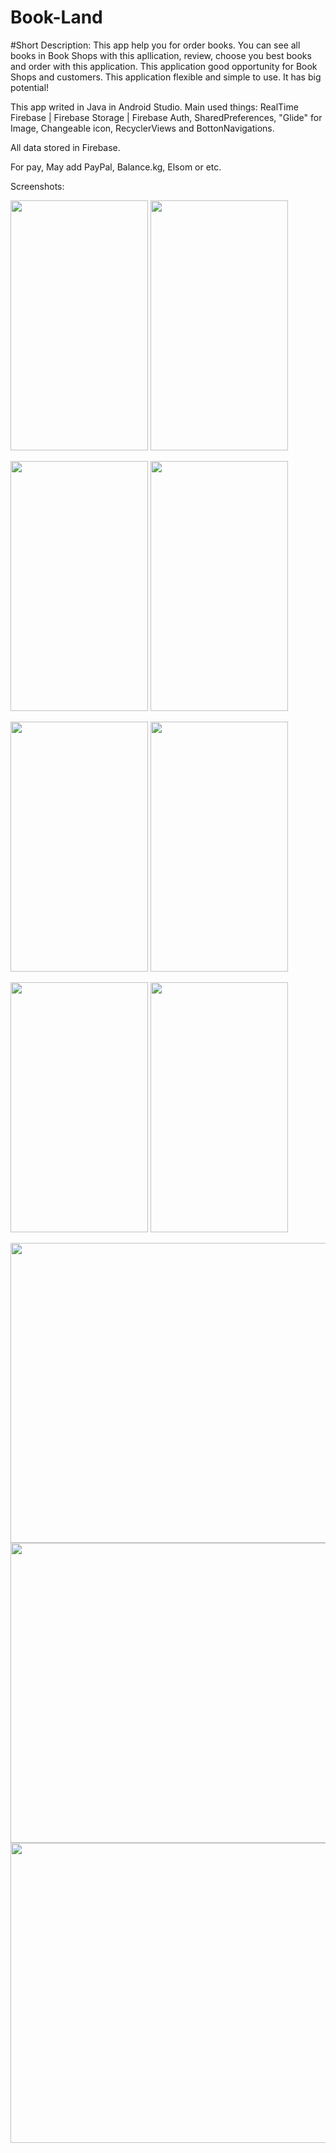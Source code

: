 # Book-Land

#Short Description: This app help you  for order books. You can see all books in Book Shops with this apllication, review, choose you best books and order with this application. This application good opportunity for Book Shops and customers. This application flexible and simple to use. It has big potential!

This app writed in Java in Android Studio. Main used things: RealTime Firebase | Firebase Storage | Firebase Auth, SharedPreferences, "Glide" for Image, Changeable icon, RecyclerViews and BottonNavigations.

All data stored in Firebase.

For pay, May add PayPal, Balance.kg, Elsom or etc.

Screenshots:

<img src="https://user-images.githubusercontent.com/49748480/102050106-5f0ab900-3e0c-11eb-87e7-0058a9043975.png" width="220" height="400" />    <img src="https://user-images.githubusercontent.com/49748480/102050112-63cf6d00-3e0c-11eb-8811-cf184efbd133.png" width="220" height="400" />


<img src="https://user-images.githubusercontent.com/49748480/102050128-6af67b00-3e0c-11eb-970f-206eb59c611d.png" width="220" height="400" />    <img src="https://user-images.githubusercontent.com/49748480/102050156-777ad380-3e0c-11eb-8ae3-171183dbb5be.png" width="220" height="400" />


<img src="https://user-images.githubusercontent.com/49748480/102050185-86618600-3e0c-11eb-94b3-28ebfa44c09a.png" width="220" height="400" />    <img src="https://user-images.githubusercontent.com/49748480/102050202-8eb9c100-3e0c-11eb-93d5-13e8ebf89974.png" width="220" height="400" />


<img src="https://user-images.githubusercontent.com/49748480/102050217-95e0cf00-3e0c-11eb-9ef1-3f60749a1cba.png" width="220" height="400" />    <img src="https://user-images.githubusercontent.com/49748480/102050230-9bd6b000-3e0c-11eb-8ac6-9855353f938f.png" width="220" height="400" />

<img src="https://user-images.githubusercontent.com/49748480/102050940-ee649c00-3e0d-11eb-8581-0fdb859d64d0.png" width="900" height="480" />

<img src="https://user-images.githubusercontent.com/49748480/102051217-6763f380-3e0e-11eb-9f41-c713bc2f1f2f.png" width="900" height="480" />

<img src="https://user-images.githubusercontent.com/49748480/102051472-d04b6b80-3e0e-11eb-947e-7dd3c0f42ad5.png" width="900" height="480" />
